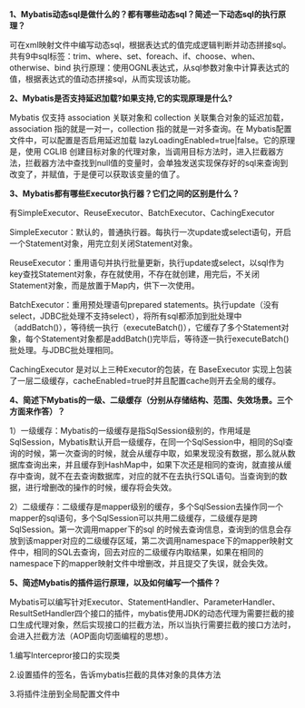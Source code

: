 **1、Mybatis动态sql是做什么的？都有哪些动态sql？简述一下动态sql的执行原理？**

可在xml映射文件中编写动态sql，根据表达式的值完成逻辑判断并动态拼接sql。
共有9中sql标签：trim、where、set、foreach、if、choose、when、otherwise、bind
执行原理：使用OGNL表达式，从sql参数对象中计算表达式的值，根据表达式的值动态拼接sql，从而实现该功能。



**2、Mybatis是否支持延迟加载?如果支持,它的实现原理是什么?**

Mybatis 仅支持 association 关联对象和 collection 关联集合对象的延迟加载，association 指的就是一对一，collection 指的就是一对多查询。在 Mybatis配置文件中，可以配置是否启用延迟加载 lazyLoadingEnabled=true|false。它的原理是，使用 CGLIB 创建目标对象的代理对象，当调用目标方法时，进入拦截器方法，拦截器方法中查找到null值的变量时，会单独发送实现保存好的sql来查询到改变了，并赋值，于是便可以获取该变量的值了。



**3、Mybatis都有哪些Executor执行器？它们之间的区别是什么？**

有SimpleExecutor、ReuseExecutor、BatchExecutor、CachingExecutor 

SimpleExecutor：默认的，普通执行器。每执行一次update或select语句，开启一个Statement对象，用完立刻关闭Statement对象。

ReuseExecutor：重用语句并执行批量更新，执行update或select，以sql作为key查找Statement对象，存在就使用，不存在就创建，用完后，不关闭Statement对象，而是放置于Map内，供下一次使用。

BatchExecutor：重用预处理语句prepared statements。执行update（没有select，JDBC批处理不支持select），将所有sql都添加到批处理中（addBatch()），等待统一执行（executeBatch()），它缓存了多个Statement对象，每个Statement对象都是addBatch()完毕后，等待逐一执行executeBatch()批处理。与JDBC批处理相同。

CachingExecutor 是对以上三种Executor的包装，在 BaseExecutor 实现上包装了一层二级缓存，cacheEnabled=true时并且配置cache则开去全局的缓存。



**4、简述下Mybatis的一级、二级缓存（分别从存储结构、范围、失效场景。三个方面来作答）？**

1）一级缓存：Mybatis的一级缓存是指SqlSession级别的，作用域是SqlSession，Mybatis默认开启一级缓存，在同一个SqlSession中，相同的Sql查询的时候，第一次查询的时候，就会从缓存中取，如果发现没有数据，那么就从数据库查询出来，并且缓存到HashMap中，如果下次还是相同的查询，就直接从缓存中查询，就不在去查询数据库，对应的就不在去执行SQL语句。当查询到的数据，进行增删改的操作的时候，缓存将会失效。

2）二级缓存：二级缓存是mapper级别的缓存，多个SqlSession去操作同一个mapper的sql语句，多个SqlSession可以共用二级缓存，二级缓存是跨SqlSession。第一次调用mapper下的sql 的时候去查询信息，查询到的信息会存放到该mapper对应的二级缓存区域，第二次调用namespace下的mapper映射文件中，相同的SQL去查询，回去对应的二级缓存内取结果，如果在相同的namespace下的mapper映射文件中增删改，并且提交了失误，就会失效。



**5、简述Mybatis的插件运行原理，以及如何编写一个插件？**

Mybatis可以编写针对Executor、StatementHandler、ParameterHandler、ResultSetHandler四个接口的插件，mybatis使用JDK的动态代理为需要拦截的接口生成代理对象，然后实现接口的拦截方法，所以当执行需要拦截的接口方法时，会进入拦截方法（AOP面向切面编程的思想）。

1.编写Intercepror接口的实现类

2.设置插件的签名，告诉mybatis拦截的具体对象的具体方法

3.将插件注册到全局配置文件中